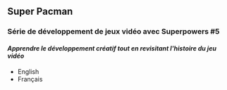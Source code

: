 ## Super Pacman
### Série de développement de jeux vidéo avec Superpowers #5
#### *Apprendre le développement créatif tout en revisitant l'histoire du jeu vidéo*

* English
* Français